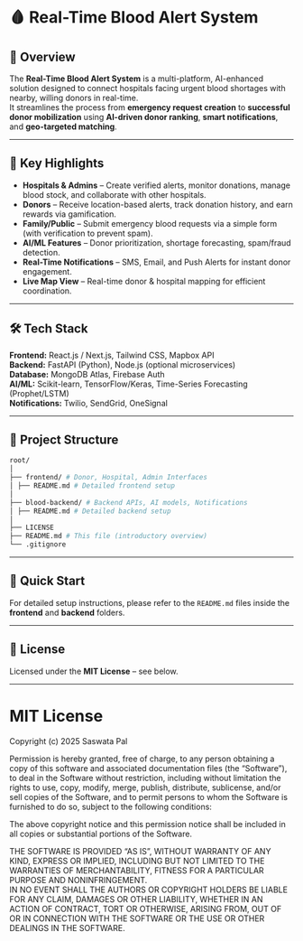 # 🩸 Real-Time Blood Alert System

## 📌 Overview
The **Real-Time Blood Alert System** is a multi-platform, AI-enhanced solution designed to connect hospitals facing urgent blood shortages with nearby, willing donors in real-time.  
It streamlines the process from **emergency request creation** to **successful donor mobilization** using **AI-driven donor ranking**, **smart notifications**, and **geo-targeted matching**.

---

## 🌟 Key Highlights
- **Hospitals & Admins** – Create verified alerts, monitor donations, manage blood stock, and collaborate with other hospitals.
- **Donors** – Receive location-based alerts, track donation history, and earn rewards via gamification.
- **Family/Public** – Submit emergency blood requests via a simple form (with verification to prevent spam).
- **AI/ML Features** – Donor prioritization, shortage forecasting, spam/fraud detection.
- **Real-Time Notifications** – SMS, Email, and Push Alerts for instant donor engagement.
- **Live Map View** – Real-time donor & hospital mapping for efficient coordination.

---

## 🛠 Tech Stack
**Frontend:** React.js / Next.js, Tailwind CSS, Mapbox API  
**Backend:** FastAPI (Python), Node.js (optional microservices)  
**Database:** MongoDB Atlas, Firebase Auth  
**AI/ML:** Scikit-learn, TensorFlow/Keras, Time-Series Forecasting (Prophet/LSTM)  
**Notifications:** Twilio, SendGrid, OneSignal  

---

## 📂 Project Structure
```bash
root/
│
├── frontend/ # Donor, Hospital, Admin Interfaces
│ ├── README.md # Detailed frontend setup
│
├── blood-backend/ # Backend APIs, AI models, Notifications
│ ├── README.md # Detailed backend setup
│
├── LICENSE
├── README.md # This file (introductory overview)
└── .gitignore
```

---

## 🚀 Quick Start
For detailed setup instructions, please refer to the `README.md` files inside the **frontend** and **backend** folders.

---

## 📝 License
Licensed under the **MIT License** – see below.

---

# MIT License

Copyright (c) 2025 Saswata Pal

Permission is hereby granted, free of charge, to any person obtaining a copy of this software and associated documentation files (the “Software”), to deal in the Software without restriction, including without limitation the rights to use, copy, modify, merge, publish, distribute, sublicense, and/or sell copies of the Software, and to permit persons to whom the Software is furnished to do so, subject to the following conditions:

The above copyright notice and this permission notice shall be included in all copies or substantial portions of the Software.

THE SOFTWARE IS PROVIDED “AS IS”, WITHOUT WARRANTY OF ANY KIND, EXPRESS OR IMPLIED, INCLUDING BUT NOT LIMITED TO THE WARRANTIES OF MERCHANTABILITY, FITNESS FOR A PARTICULAR PURPOSE AND NONINFRINGEMENT.  
IN NO EVENT SHALL THE AUTHORS OR COPYRIGHT HOLDERS BE LIABLE FOR ANY CLAIM, DAMAGES OR OTHER LIABILITY, WHETHER IN AN ACTION OF CONTRACT, TORT OR OTHERWISE, ARISING FROM, OUT OF OR IN CONNECTION WITH THE SOFTWARE OR THE USE OR OTHER DEALINGS IN THE SOFTWARE.
